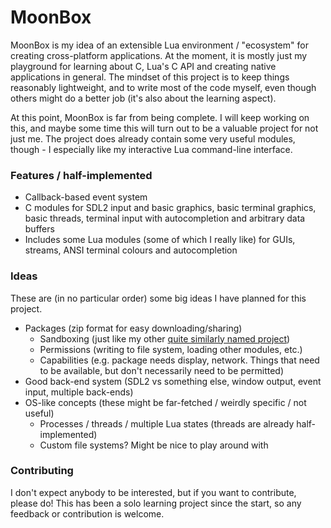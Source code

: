 # MoonBox
MoonBox is my idea of an extensible Lua environment / "ecosystem" for creating
cross-platform applications. At the moment, it is mostly just my playground
for learning about C, Lua's C API and creating native applications in
general. The mindset of this project is to keep things reasonably lightweight,
and to write most of the code myself, even though others might do a better
job (it's also about the learning aspect).

At this point, MoonBox is far from being complete. I will keep working on
this, and maybe some time this will turn out to be a valuable project for not
just me. The project does already contain some very useful modules,
though - I especially like my interactive Lua command-line interface.

### Features / half-implemented
- Callback-based event system
- C modules for SDL2 input and basic graphics, basic terminal graphics, basic
	threads, terminal input with autocompletion and arbitrary data buffers
- Includes some Lua modules (some of which I really like) for GUIs, streams,
	ANSI terminal colours and autocompletion

### Ideas
These are (in no particular order) some big ideas I have planned for this
project.
- Packages (zip format for easy downloading/sharing)
	- Sandboxing (just like my other
		[quite similarly named project](https://github.com/Dantevg/MoonBox))
	- Permissions (writing to file system, loading other modules, etc.)
	- Capabilities (e.g. package needs display, network. Things that need to
		be available, but don't necessarily need to be permitted)
- Good back-end system (SDL2 vs something else, window output, event input,
	multiple back-ends)
- OS-like concepts (these might be far-fetched / weirdly specific / not useful)
	- Processes / threads / multiple Lua states (threads are already
		half-implemented)
	- Custom file systems? Might be nice to play around with

### Contributing
I don't expect anybody to be interested, but if you want to contribute,
please do! This has been a solo learning project since the start, so any
feedback or contribution is welcome.

